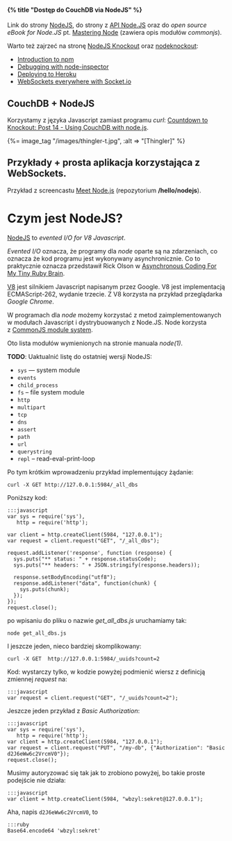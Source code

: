 #### {% title "Dostęp do CouchDB via NodeJS" %}

Link do strony [NodeJS][], do strony z [API Node.JS][]
oraz do *open source eBook for Node.JS* pt. [Mastering Node][]
(zawiera opis modułów *commonjs*).

Warto też zajrzeć na stronę [NodeJS Knockout](http://nodeknockout.com/)
oraz [nodeknockout](http://nodeknockout.posterous.com/):

* [Introduction to npm](http://nodeknockout.posterous.com/countdown-to-knockout-post-3-introduction-to)
* [Debugging with node-inspector](http://nodeknockout.posterous.com/countdown-to-knockout-post-4-debugging-with-n)
* [Deploying to Heroku](http://nodeknockout.posterous.com/countdown-to-knockout-post-8-deploying-to-her)
* [WebSockets everywhere with Socket.io](http://nodeknockout.posterous.com/countdown-to-knockout-post-9-websockets-every)


## CouchDB + NodeJS

Korzystamy z języka Javascript zamiast programu *curl*:
[Countdown to Knockout: Post 14 - Using CouchDB with node.js](http://nodeknockout.posterous.com/countdown-to-knockout-post-14-using-couchdb-w).

{%= image_tag "/images/thingler-t.jpg", :alt => "[Thingler]" %}


## Przykłady + prosta aplikacja korzystająca z WebSockets.

Przykład z screencastu [Meet Node.js](http://peepcode.com/products/nodejs-i)
(repozytorium **/hello/nodejs**).


[nodejs]: http://nodejs.org/ "Node.JS"
[api node.js]: http://nodejs.org/api.html "nodejs(1) man page"
[mastering node]: http://github.com/visionmedia/masteringnode "Mastering Node"


# Czym jest NodeJS?

[NodeJS](http://nodejs.org/) to *evented I/O for V8 Javascript*.

*Evented I/O* oznacza, że programy dla *node* oparte są na zdarzeniach,
co oznacza że kod programu jest wykonywany asynchronicznie.
Co to praktycznie oznacza przedstawił Rick Olson w
[Asynchronous Coding For My Tiny Ruby Brain](http://github.com/technoweenie/pdxjs-twitter-node).

[V8](http://code.google.com/p/v8/) jest silnikiem Javascript napisanym
przez Google.  V8 jest implementacją ECMAScript-262, wydanie
trzecie. Z V8 korzysta na przykład przeglądarka *Google Chrome*.

W programach dla *node*  możemy korzystać z metod zaimplementowanych w
modułach Javascript i dystrybuowanych z Node.JS. Node korzysta
z [CommonJS module system](http://wiki.commonjs.org/wiki/Modules/1.1).

Oto lista modułów wymienionych na stronie manuala *node(1)*.

**TODO**: Uaktualnić listę do ostatniej wersji NodeJS:

* `sys` — system module
* `events`
* `child_process`
* `fs` – file system module
* `http`
* `multipart`
* `tcp`
* `dns`
* `assert`
* `path`
* `url`
* `querystring`
* `repl` – read-eval-print-loop

Po tym krótkim wprowadzeniu przykład implementujący żądanie:

    curl -X GET http://127.0.0.1:5984/_all_dbs

Poniższy kod:

    :::javascript
    var sys = require('sys'),
       http = require('http');

    var client = http.createClient(5984, "127.0.0.1");
    var request = client.request("GET", "/_all_dbs");

    request.addListener('response', function (response) {
      sys.puts("** status: " + response.statusCode);
      sys.puts("** headers: " + JSON.stringify(response.headers));

      response.setBodyEncoding("utf8");
      response.addListener("data", function(chunk) {
        sys.puts(chunk);
      });
    });
    request.close();

po wpisaniu do pliku o nazwie *get_all_dbs.js* uruchamiamy tak:

    node get_all_dbs.js

I jeszcze jeden, nieco bardziej skomplikowany:

    curl -X GET  http://127.0.0.1:5984/_uuids?count=2

Kod: wystarczy tylko, w kodzie powyżej podmienić wiersz z definicją
zmiennej *request* na:

    :::javascript
    var request = client.request("GET", "/_uuids?count=2");

Jeszcze jeden przykład z *Basic Authorization*:

    :::javascript
    var sys = require('sys'),
       http = require('http');
    var client = http.createClient(5984, "127.0.0.1");
    var request = client.request("PUT", "/my-db", {"Authorization": "Basic d2J6eWw6c2VrcmV0"});
    request.close();

Musimy autoryzować się tak jak to zrobiono powyżej,
bo takie proste podejście nie działa:

    :::javascript
    var client = http.createClient(5984, "wbzyl:sekret@127.0.0.1");

Aha, napis `d2J6eWw6c2VrcmV0`, to

    :::ruby
    Base64.encode64 'wbzyl:sekret'

